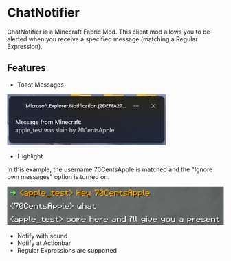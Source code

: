 # ChatNotifier

ChatNotifier is a Minecraft Fabric Mod. This client mod allows you to be alerted when you receive a specified message (matching a Regular Expression).

## Features
- Toast Messages

![Toast Notify](images/toastEn.png)
- Highlight

In this example, the username 70CentsApple is matched and the "Ignore own messages" option is turned on.

![Highlight](images/highlightEn.png)

- Notify with sound
- Notify at Actionbar
- Regular Expressions are supported